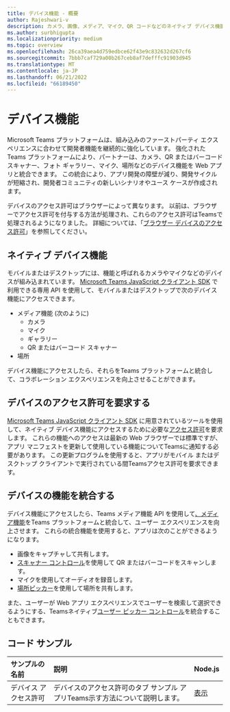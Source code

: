 ```yaml
---
title: デバイス機能 - 概要
author: Rajeshwari-v
description: カメラ、画像、メディア、マイク、QR コードなどのネイティブ デバイス機能をMicrosoft Teams アプリと統合する方法について説明します。
ms.author: surbhigupta
ms.localizationpriority: medium
ms.topic: overview
ms.openlocfilehash: 26ca39aea4d759edbce62f43e9c832632d267cf6
ms.sourcegitcommit: 7bbb7caf729a00b267ceb8af7defffc91903d945
ms.translationtype: MT
ms.contentlocale: ja-JP
ms.lasthandoff: 06/21/2022
ms.locfileid: "66189450"
---
```

# <a name="device-capabilities"></a>デバイス機能

Microsoft Teams プラットフォームは、組み込みのファーストパーティ エクスペリエンスに合わせて開発者機能を継続的に強化しています。 強化されたTeams プラットフォームにより、パートナーは、カメラ、QR またはバーコード スキャナー、フォト ギャラリー、マイク、場所などのデバイス機能を Web アプリと統合できます。 この統合により、アプリ開発の障壁が減り、開発サイクルが短縮され、開発者コミュニティの新しいシナリオやユース ケースが作成されます。

デバイスのアクセス許可はブラウザーによって異なります。 以前は、ブラウザーでアクセス許可を付与する方法が処理され、これらのアクセス許可はTeamsで処理されるようになりました。 詳細については、「[ブラウザー デバイスのアクセス許可](browser-device-permissions.md)」を参照してください。

## <a name="native-device-capabilities"></a>ネイティブ デバイス機能

モバイルまたはデスクトップには、機能と呼ばれるカメラやマイクなどのデバイスが組み込まれています。 [Microsoft Teams JavaScript クライアント SDK](/javascript/api/overview/msteams-client?view=msteams-client-js-latest&preserve-view=true) で利用できる専用 API を使用して、モバイルまたはデスクトップで次のデバイス機能にアクセスできます。

* メディア機能 (次のように)
  * カメラ
  * マイク
  * ギャラリー
  * QR またはバーコード スキャナー
* 場所

デバイス機能にアクセスしたら、それらをTeams プラットフォームと統合して、コラボレーション エクスペリエンスを向上させることができます。

## <a name="request-device-permissions"></a>デバイスのアクセス許可を要求する

[Microsoft Teams JavaScript クライアント SDK](/javascript/api/overview/msteams-client?view=msteams-client-js-latest&preserve-view=true) に用意されているツールを使用して、ネイティブ デバイス機能にアクセスするために必要な[アクセス許可](native-device-permissions.md)を要求します。 これらの機能へのアクセスは最新の Web ブラウザーでは標準ですが、アプリ マニフェストを更新して使用している機能についてTeamsに通知する必要があります。 この更新プログラムを使用すると、アプリがモバイル またはデスクトップ クライアントで実行されている間Teamsアクセス許可を要求できます。

## <a name="integrate-device-capabilities"></a>デバイスの機能を統合する

デバイス機能にアクセスしたら、Teams メディア機能 API を使用して[、メディア機能](media-capabilities.md)をTeams プラットフォームと統合して、ユーザー エクスペリエンスを向上させます。 これらの統合機能を使用すると、アプリは次のことができるようになります。

* 画像をキャプチャして共有します。
* [スキャナー コントロール](qr-barcode-scanner-capability.md)を使用して QR またはバーコードをスキャンします。
* マイクを使用してオーディオを録音します。
* [場所ピッカー](location-capability.md)を使用して場所を共有します。

また、ユーザーが Web アプリ エクスペリエンスでユーザーを検索して選択できるようにする、Teamsネイティブ[ユーザー ピッカー コントロール](people-picker-capability.md)を統合することもできます。

## <a name="code-sample"></a>コード サンプル

| サンプルの名前           | 説明 | Node.js    |
|:---------------------|:--------------|:---------|
|デバイス アクセス許可 | デバイスのアクセス許可のタブ サンプル アプリTeams示す方法について説明します。 |[表示](<https://github.com/OfficeDev/Microsoft-Teams-Samples/tree/main/samples/tab-device-permissions/nodejs>)|
